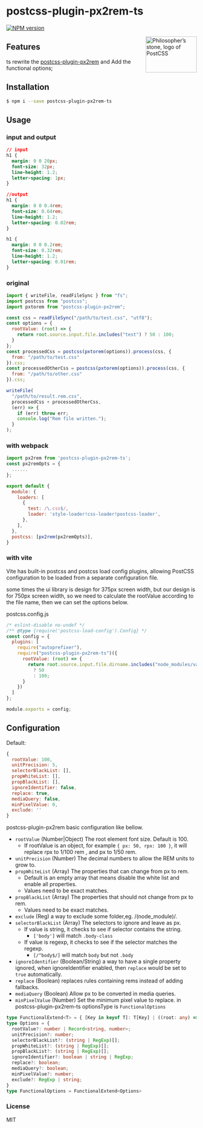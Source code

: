 # postcss-plugin-px2rem-ts
[![NPM version](https://badge.fury.io/js/postcss-plugin-px2rem-ts.svg)](http://badge.fury.io/js/postcss-plugin-px2rem-ts)

<img align="right" width="135" height="95"
     title="Philosopher’s stone, logo of PostCSS"
     src="http://postcss.github.io/postcss/logo-leftp.svg">

## Features

ts rewrite the [postcss-plugin-px2rem](https://npmjs.org/package/postcss-plugin-px2rem) and Add the functional options;

## Installation

```bash
$ npm i --save postcss-plugin-px2rem-ts
```

## Usage

### input and output

```css
// input
h1 {
  margin: 0 0 20px;
  font-size: 32px;
  line-height: 1.2;
  letter-spacing: 1px;
}

//output
h1 {
  margin: 0 0 0.4rem;
  font-size: 0.64rem;
  line-height: 1.2;
  letter-spacing: 0.02rem;
}

h1 {
  margin: 0 0 0.2rem;
  font-size: 0.32rem;
  line-height: 1.2;
  letter-spacing: 0.01rem;
}
```

### original

```javascript
import { writeFile, readFileSync } from "fs";
import postcss from "postcss";
import pxtorem from "postcss-plugin-px2rem";

const css = readFileSync("/path/to/test.css", "utf8");
const options = {
  rootValue: (root) => {
    return root.source.input.file.includes("test") ? 50 : 100;
  }
};
const processedCss = postcss(pxtorem(options)).process(css, {
  from: "/path/to/test.css"
}).css;
const processedOtherCss = postcss(pxtorem(options)).process(css, {
  from: "/path/to/other.css"
}).css;

writeFile(
  "/path/to/result.rem.css",
  processedCss + processedOtherCss,
  (err) => {
    if (err) throw err;
    console.log("Rem file written.");
  }
);
```

### with webpack

```javascript
import px2rem from 'postcss-plugin-px2rem-ts';
const px2remOpts = {
  ......
};

export default {
  module: {
    loaders: [
      {
        test: /\.css$/,
        loader: 'style-loader!css-loader!postcss-loader',
      },
    ],
  },
  postcss: [px2rem(px2remOpts)],
}
```

### with vite
Vite has built-in postcss and postcss load config plugins, allowing PostCSS configuration to be loaded from a separate configuration file.

some times the ui library is design for 375px screen width, but our design is for 750px screen width, so we need to calculate the rootValue according to the file name, then we can set the options below.

postcss.config.js

```javascript
/* eslint-disable no-undef */
/** @type {require('postcss-load-config').Config} */
const config = {
  plugins: [
    require("autoprefixer"),
    require("postcss-plugin-px2rem-ts")({
      rootValue: (root) => {
        return root.source.input.file.dirname.includes("node_modules/vant")
          ? 50
          : 100;
      }
    })
  ]
};

module.exports = config;
```

## Configuration

Default:

```js
{
  rootValue: 100,
  unitPrecision: 5,
  selectorBlackList: [],
  propWhiteList: [],
  propBlackList: [],
  ignoreIdentifier: false,
  replace: true,
  mediaQuery: false,
  minPixelValue: 0,
  exclude: ''
}
```
postcss-plugin-px2rem basic configuration like bellow.
- `rootValue` (Number|Object) The root element font size. Default is 100.
  - If rootValue is an object, for example `{ px: 50, rpx: 100 }`, it will
    replace rpx to 1/100 rem , and px to 1/50 rem.
- `unitPrecision` (Number) The decimal numbers to allow the REM units to grow to.
- `propWhiteList` (Array) The properties that can change from px to rem.
  - Default is an empty array that means disable the white list and enable all properties.
  - Values need to be exact matches.
- `propBlackList` (Array) The properties that should not change from px to rem.
  - Values need to be exact matches.
- `exclude` (Reg) a way to exclude some folder,eg. /(node_module)/.
- `selectorBlackList` (Array) The selectors to ignore and leave as px.
  - If value is string, it checks to see if selector contains the string.
    - `['body']` will match `.body-class`
  - If value is regexp, it checks to see if the selector matches the regexp.
    - `[/^body$/]` will match `body` but not `.body`
- `ignoreIdentifier` (Boolean/String) a way to have a single property ignored, when ignoreIdentifier enabled, then `replace` would be set to `true` automatically.
- `replace` (Boolean) replaces rules containing rems instead of adding fallbacks.
- `mediaQuery` (Boolean) Allow px to be converted in media queries.
- `minPixelValue` (Number) Set the minimum pixel value to replace.
in postcss-plugin-px2rem-ts  optionsType is `FunctionalOptions`
```typescript
type FunctionalExtend<T> = { [Key in keyof T]: T[Key] | ((root: any) => T[Key]) };
type Options = {
  rootValue?: number | Record<string, number>;
  unitPrecision?: number;
  selectorBlackList?: (string | RegExp)[];
  propWhiteList?: (string | RegExp)[];
  propBlackList?: (string | RegExp)[];
  ignoreIdentifier?: boolean | string | RegExp;
  replace?: boolean;
  mediaQuery?: boolean;
  minPixelValue?: number;
  exclude?: RegExp | string;
}
type FunctionalOptions = FunctionalExtend<Options>
```
### License

MIT
